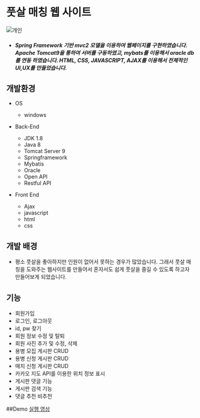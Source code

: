 # 풋살 매칭 웹 사이트
![개인](https://user-images.githubusercontent.com/59239079/79232595-ad913d80-7ea2-11ea-88d9-3ae6b7f74bed.png)
- ##### Spring Framework 기반 mvc2 모델을 이용하여 웹페이지를 구현하였습니다. Apache Tomcat9을 통하여 서버를 구동하였고, mybats를 이용해서 oracle db를 연동 하였습니다. HTML, CSS, JAVASCRIPT, AJAX를 이용해서 전체적인 UI,UX를 만들었습니다. 
## 개발환경
- OS
    - windows

- Back-End
    - JDK 1.8
    - Java 8
    - Tomcat Server 9
    - Springframework
    - Mybatis
    - Oracle
    - Open API
    - Restful API
    
- Front End
    - Ajax
    - javascript
    - html
    - css
    
 ## 개발 배경
 - 평소 풋살을 좋아하지만 인원이 없어서 못하는 경우가 많았습니다. 그래서 풋살 매칭을 도와주는 웹사이트를 만들어서 혼자서도 쉽게 풋살을 즐길 수 있도록 하고자 만들어보게 되었습니다.
 
 ## 기능
 - 회원가입
 - 로그인, 로그아웃
 - id, pw 찾기
 - 회원 정보 수정 및 탈퇴
 - 회원 사진 추가 및 수정, 삭제
 - 용병 모집 게시판 CRUD
 - 용병 신청 게시판 CRUD
 - 매치 신청 게시판 CRUD
 - 카카오 지도 API를 이용한 위치 정보 표시
 - 게시판 댓글 기능
 - 게시판 검색 기능
 - 댓글 추천 비추천 

##Demo
[실행 영상](https://www.youtube.com/watch?v=BUMVqDi9BEk)

